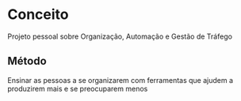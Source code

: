 # Conceito
Projeto pessoal sobre Organização, Automação e Gestão de Tráfego

## Método
Ensinar as pessoas a se organizarem com ferramentas que ajudem a produzirem mais e se preocuparem menos